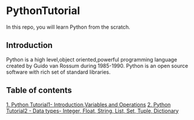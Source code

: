 # PythonTutorial
In this repo, you will learn Python from the scratch.

## Introduction
Python is a high level,object oriented,powerful programming language created by Guido van Rossum during 1985-1990. Python is an open source software with rich set of standard libraries.

## Table of contents
[1. Python Tutorial1- Introduction,Variables and Operations](http://nbviewer.jupyter.org/gist/SnehalThakur/4c5f386cbbc55ddf25b570fb1a7efb12)
[2. Python Tutorial2 - Data types- Integer, Float, String, List, Set, Tuple, Dictionary](https://github.com/SnehalThakur/PythonTutorial/tree/master/PythonDataTypes)

